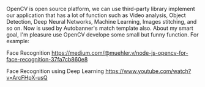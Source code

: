 
OpenCV is open source platform, we can use third-party library implement our application that has a lot of function such as Video analysis, Object Detection, Deep Neural Networks, Machine Learning, Images stitching, and so on. Now is used by Autobanner's match template also.
About my smart goal, I'm pleasure use OpenCV develope some small but funny function. For example:

Face Recognition
https://medium.com/@muehler.v/node-js-opencv-for-face-recognition-37fa7cb860e8

Face Recognition using Deep Learning
https://www.youtube.com/watch?v=ArcFHpX-usQ

